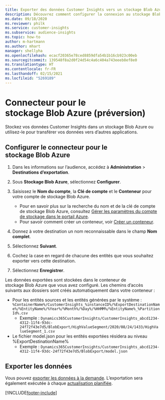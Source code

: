 ```yaml
---
title: Exporter des données Customer Insights vers un stockage Blob Azure
description: Découvrez comment configurer la connexion au stockage Blob Azure.
ms.date: 09/18/2020
ms.reviewer: philk
ms.service: customer-insights
ms.subservice: audience-insights
ms.topic: how-to
author: m-hartmann
ms.author: mhart
manager: shellyha
ms.openlocfilehash: ecacf20365e78ced8859dfa54b1b16cb923c00eb
ms.sourcegitcommit: 139548f8a2d0f24d54c4a6c404a743eeeb8ef8e0
ms.translationtype: HT
ms.contentlocale: fr-FR
ms.lasthandoff: 02/15/2021
ms.locfileid: "5269189"
---
```

# <a name="connector-for-azure-blob-storage-preview"></a>Connecteur pour le stockage Blob Azure (préversion)

Stockez vos données Customer Insights dans un stockage Blob Azure ou utilisez-le pour transférer vos données vers d’autres applications.

## <a name="configure-the-connector-for-azure-blob-storage"></a>Configurer le connecteur pour le stockage Blob Azure

1. Dans les informations sur l’audience, accédez à **Administration** > **Destinations d’exportation**.

1. Sous **Stockage Blob Azure**, sélectionnez **Configurer**.

1. Saisissez le **Nom du compte**, la **Clé de compte** et le **Conteneur** pour votre compte de stockage Blob Azure.
    - Pour en savoir plus sur la recherche du nom et de la clé de compte de stockage Blob Azure, consultez [Gérer les paramètres du compte de stockage dans le portail Azure](https://docs.microsoft.com/azure/storage/common/storage-account-manage).
    - Pour savoir comment créer un conteneur, voir [Créer un conteneur](https://docs.microsoft.com/azure/storage/blobs/storage-quickstart-blobs-portal#create-a-container).

1. Donnez à votre destination un nom reconnaissable dans le champ **Nom complet**.

1. Sélectionnez **Suivant**.

1. Cochez la case en regard de chacune des entités que vous souhaitez exporter vers cette destination.

1. Sélectionnez **Enregistrer**.

Les données exportées sont stockées dans le conteneur de stockage Blob Azure que vous avez configuré. Les chemins d’accès suivants aux dossiers sont créés automatiquement dans votre conteneur :

- Pour les entités sources et les entités générées par le système : `%ContainerName%/CustomerInsights_%instanceID%/%ExportDestinationName%/%EntityName%/%Year%/%Month%/%Day%/%HHMM%/%EntityName%_%PartitionId%.csv`
  - Exemple : `Dynamics365CustomerInsights/CustomerInsights_abcd1234-4312-11f4-93dc-24f72f43e7d5/BlobExport/HighValueSegment/2020/08/24/1433/HighValueSegment_1.csv`
- Le fichier model.json pour les entités exportées résidera au niveau %ExportDestinationName%
  - Exemple : `Dynamics365CustomerInsights/CustomerInsights_abcd1234-4312-11f4-93dc-24f72f43e7d5/BlobExport/model.json`

## <a name="export-the-data"></a>Exporter les données

Vous pouvez [exporter les données à la demande](export-destinations.md#export-data-on-demand). L’exportation sera également exécutée à chaque [actualisation planifiée](system.md#schedule-tab).


[!INCLUDE[footer-include](../includes/footer-banner.md)]